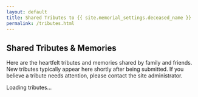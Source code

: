 ```yaml
---
layout: default
title: Shared Tributes to {{ site.memorial_settings.deceased_name }}
permalink: /tributes.html 
---
```


## Shared Tributes & Memories

Here are the heartfelt tributes and memories shared by family and friends. New tributes typically appear here shortly after being submitted. If you believe a tribute needs attention, please contact the site administrator.

<div class="tributes-list" id="tributes-container">
    <p>Loading tributes...</p>
    </div>

<script>
document.addEventListener('DOMContentLoaded', function() {
    const tributesContainer = document.getElementById('tributes-container');
    // The following Liquid tag will be replaced by Jekyll with the actual URL from your _config.yml
    const csvUrl = "{{ site.memorial_settings.published_tributes_csv_url | escape }}";

    if (!csvUrl || csvUrl === "" || csvUrl === "YOUR_PUBLISHED_GOOGLE_SHEET_CSV_URL_HERE") {
        tributesContainer.innerHTML = "<p><em>The tributes feed is not yet configured by the site administrator. Please check back later.</em></p>";
        console.error("Published Tributes CSV URL is not configured in _config.yml or is still the placeholder value.");
        return;
    }

    fetch(csvUrl)
        .then(response => {
            if (!response.ok) {
                throw new Error('Network response was not ok: ' + response.status + ' ' + response.statusText);
            }
            return response.text();
        })
        .then(csvText => {
    if (true) { 
        document.getElementById('tributes-container').innerHTML = "<p>Diagnostic Mode: Check browser developer console (F12) for 'Raw fetched text'.</p>";
        return; // Stop the script here
    }
    // ---- END OF NEW DIAGNOSTIC CODE ----
            tributesContainer.innerHTML = ''; // Clear "Loading..." message
            
            // Split CSV text into rows. Google Sheets CSV often uses \r\n or \n.
            // .trim() removes leading/trailing whitespace from the whole CSV text.
            // .split(/\r\n|\n|\r/) splits by any common newline sequence.
            // .slice(1) removes the header row from the CSV.
            const rows = csvText.trim().split(/\r\n|\n|\r/).slice(1); 

            if (rows.length === 0 || (rows.length === 1 && rows[0].trim() === '')) {
                tributesContainer.innerHTML = "<p>No tributes have been shared yet. Please check back soon.</p>";
                return;
            }

            rows.forEach((rowStr, index) => {
                if (rowStr.trim() === '') return; // Skip any completely empty rows

                // Basic CSV parsing: Split by comma. 
                // This simple parser assumes commas are not within fields, 
                // or if they are, fields are properly quoted by Google Sheets.
                const columns = rowStr.split(',').map(field => {
                    // Trim quotes if field is quoted (e.g., "field data")
                    if (field.startsWith('"') && field.endsWith('"')) {
                        // Remove leading/trailing quotes and replace escaped double quotes ("") with a single double quote (")
                        return field.substring(1, field.length - 1).replace(/""/g, '"'); 
                    }
                    return field.trim(); // Trim whitespace from unquoted fields
                });

                if (columns.length >= 3) { // Expecting at least Timestamp, Name, Comment
                    const timestamp = columns[0]; // Already trimmed
                    const name = columns[1];      // Already trimmed
                    const comment = columns[2];   // Already trimmed

                    if (name && comment) { // Only proceed if name and comment are not empty
                        const article = document.createElement('article');
                        article.className = 'tribute-item';

                        // 1. Name
                        const nameHeader = document.createElement('h4'); 
                        nameHeader.className = 'tribute-name';
                        nameHeader.textContent = name;
                        article.appendChild(nameHeader);

                        // 2. Comment (Memory/Tribute)
                        const commentParagraph = document.createElement('p');
                        commentParagraph.className = 'tribute-comment';
                        commentParagraph.textContent = comment; // Relies on CSS `white-space: pre-wrap;` for line breaks
                        article.appendChild(commentParagraph);

                        // 3. Timestamp (Date)
                        if (timestamp) {
                            const dateParagraph = document.createElement('p');
                            dateParagraph.className = 'tribute-date';
                            let formattedDate = 'Date not available';
                            try {
                                const dateObj = new Date(timestamp);
                                // Check if dateObj is valid
                                if (!isNaN(dateObj.getTime())) {
                                    formattedDate = dateObj.toLocaleDateString(undefined, { year: 'numeric', month: 'long', day: 'numeric' }) + ' ' +
                                                    dateObj.toLocaleTimeString(undefined, { hour: '2-digit', minute: '2-digit', hour12: true });
                                } else {
                                    formattedDate = timestamp; // Fallback to raw timestamp if parsing fails
                                }
                            } catch (e) {
                                formattedDate = timestamp; // Fallback if Date object creation fails
                                console.warn("Could not parse date:", timestamp, e);
                            }
                            dateParagraph.textContent = formattedDate;
                            article.appendChild(dateParagraph);
                        }
                        
                        tributesContainer.appendChild(article);

                        // Add <hr class="tribute-divider"> after each item, except the last one effectively
                        if (index < rows.length - 1) {
                            // Check if the next row is not just whitespace to avoid trailing hr
                            let nextRowIsNotEmpty = false;
                            for (let i = index + 1; i < rows.length; i++) {
                                if (rows[i].trim() !== '') {
                                    nextRowIsNotEmpty = true;
                                    break;
                                }
                            }
                            if (nextRowIsNotEmpty) {
                                const hr = document.createElement('hr');
                                hr.className = 'tribute-divider';
                                tributesContainer.appendChild(hr);
                            }
                        }
                    }
                } else {
                    console.warn("Skipping malformed CSV row (not enough columns):", rowStr);
                }
            });
        })
        .catch(error => {
            console.error('Error fetching or processing tributes CSV:', error);
            tributesContainer.innerHTML = "<p><em>Could not load tributes at this time. There might be an issue with the data source or network. Please try again later.</em></p>";
        });
});
</script>
